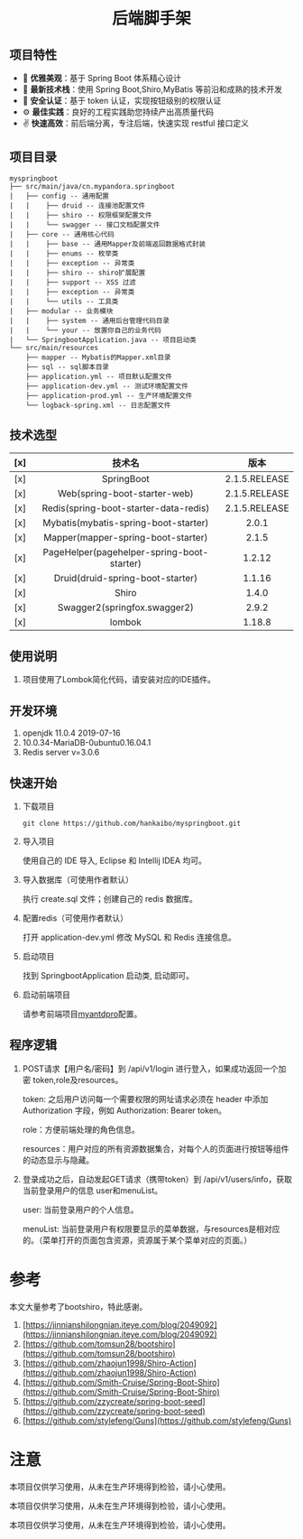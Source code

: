 <h1 align="center">后端脚手架</h1>

## 项目特性

- :gem: **优雅美观**：基于 Spring Boot 体系精心设计
- :rocket: **最新技术栈**：使用 Spring Boot,Shiro,MyBatis 等前沿和成熟的技术开发
- :closed_lock_with_key: **安全认证**：基于 token 认证，实现按钮级别的权限认证
- :gear: **最佳实践**：良好的工程实践助您持续产出高质量代码
- :v: **快速高效**：前后端分离，专注后端，快速实现 restful 接口定义

## 项目目录
```
myspringboot  
├── src/main/java/cn.mypandora.springboot 
|   ├── config -- 通用配置  
|   |    ├── druid -- 连接池配置文件  
|   |    ├── shiro -- 权限框架配置文件 
|   |    └── swagger -- 接口文档配置文件   
|   ├── core -- 通用核心代码  
|   |    ├── base -- 通用Mapper及前端返回数据格式封装 
|   |    ├── enums -- 枚举类 
|   |    ├── exception -- 异常类 
|   |    ├── shiro -- shiro扩展配置 
|   |    ├── support -- XSS 过滤 
|   |    ├── exception -- 异常类 
|   |    └── utils -- 工具类  
|   ├── modular -- 业务模块  
|   |    ├── system -- 通用后台管理代码目录 
|   |    └── your -- 放置你自己的业务代码
|   └── SpringbootApplication.java -- 项目启动类  
└── src/main/resources  
    ├── mapper -- Mybatis的Mapper.xml目录  
    ├── sql -- sql脚本目录  
    ├── application.yml -- 项目默认配置文件  
    ├── application-dev.yml -- 测试环境配置文件  
    ├── application-prod.yml -- 生产环境配置文件  
    └── logback-spring.xml -- 日志配置文件  
```

## 技术选型

[x] | 技术名 | 版本  
 :---: | :---: | :---:  
[x] | SpringBoot | 2.1.5.RELEASE  
[x] | Web(spring-boot-starter-web) | 2.1.5.RELEASE  
[x] | Redis(spring-boot-starter-data-redis) | 2.1.5.RELEASE  
[x] | Mybatis(mybatis-spring-boot-starter) | 2.0.1  
[x] | Mapper(mapper-spring-boot-starter) | 2.1.5
[x] | PageHelper(pagehelper-spring-boot-starter) | 1.2.12 
[x] | Druid(druid-spring-boot-starter) | 1.1.16  
[x] | Shiro | 1.4.0 
[x] | Swagger2(springfox.swagger2) | 2.9.2  
[x] | lombok | 1.18.8    

## 使用说明

1. 项目使用了Lombok简化代码，请安装对应的IDE插件。

## 开发环境

1. openjdk 11.0.4 2019-07-16
2. 10.0.34-MariaDB-0ubuntu0.16.04.1
3. Redis server v=3.0.6

## 快速开始
1. 下载项目
    ```
   git clone https://github.com/hankaibo/myspringboot.git
   ```
   
2. 导入项目
    
    使用自己的 IDE 导入, Eclipse 和 Intellij IDEA 均可。

3. 导入数据库（可使用作者默认）

    执行 create.sql 文件；创建自己的 redis 数据库。

4. 配置redis（可使用作者默认）

    打开 application-dev.yml 修改 MySQL 和 Redis 连接信息。

5. 启动项目

    找到 SpringbootApplication 启动类, 启动即可。

6. 启动前端项目

    请参考前端项目[myantdpro](https://github.com/hankaibo/myantdpro)配置。

## 程序逻辑
  1. POST请求【用户名/密码】到 /api/v1/login 进行登入，如果成功返回一个加密 token,role及resources。
  
     token: 之后用户访问每一个需要权限的网址请求必须在 header 中添加 Authorization 字段，例如 Authorization: Bearer token。
  
     role：方便前端处理的角色信息。
  
     resources：用户对应的所有资源数据集合，对每个人的页面进行按钮等组件的动态显示与隐藏。
  2. 登录成功之后，自动发起GET请求（携带token）到 /api/v1/users/info，获取当前登录用户的信息 user和menuList。
     
     user: 当前登录用户的个人信息。
     
     menuList: 当前登录用户有权限要显示的菜单数据，与resources是相对应的。（菜单打开的页面包含资源，资源属于某个菜单对应的页面。）
     
# 参考
本文大量参考了bootshiro，特此感谢。
1. [https://jinnianshilongnian.iteye.com/blog/2049092](https://jinnianshilongnian.iteye.com/blog/2049092)
2. [https://github.com/tomsun28/bootshiro](https://github.com/tomsun28/bootshiro)
3. [https://github.com/zhaojun1998/Shiro-Action](https://github.com/zhaojun1998/Shiro-Action)
4. [https://github.com/Smith-Cruise/Spring-Boot-Shiro](https://github.com/Smith-Cruise/Spring-Boot-Shiro)
5. [https://github.com/zzycreate/spring-boot-seed](https://github.com/zzycreate/spring-boot-seed)
6. [https://github.com/stylefeng/Guns](https://github.com/stylefeng/Guns)

# 注意
本项目仅供学习使用，从未在生产环境得到检验，请小心使用。

本项目仅供学习使用，从未在生产环境得到检验，请小心使用。

本项目仅供学习使用，从未在生产环境得到检验，请小心使用。
